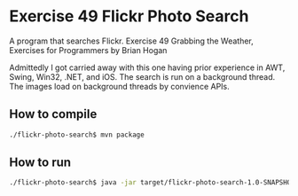 # Exercise 49 Flickr Photo Search

A program that searches Flickr.
Exercise 49 Grabbing the Weather, Exercises for Programmers by Brian Hogan

Admittedly I got carried away with this one having prior experience in AWT, Swing, Win32, .NET, and iOS. The search is run on a background thread. The images load on background threads by convience APIs.

## How to compile

```bash
./flickr-photo-search$ mvn package
```

## How to run

```bash
./flickr-photo-search$ java -jar target/flickr-photo-search-1.0-SNAPSHOT.jar <appid>
```
